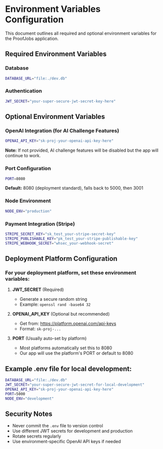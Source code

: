 # Environment Variables Configuration

This document outlines all required and optional environment variables for the ProofJobs application.

## Required Environment Variables

### Database
```bash
DATABASE_URL="file:./dev.db"
```

### Authentication
```bash
JWT_SECRET="your-super-secure-jwt-secret-key-here"
```

## Optional Environment Variables

### OpenAI Integration (for AI Challenge Features)
```bash
OPENAI_API_KEY="sk-proj-your-openai-api-key-here"
```
**Note:** If not provided, AI challenge features will be disabled but the app will continue to work.

### Port Configuration
```bash
PORT=8080
```
**Default:** 8080 (deployment standard), falls back to 5000, then 3001

### Node Environment
```bash
NODE_ENV="production"
```

### Payment Integration (Stripe)
```bash
STRIPE_SECRET_KEY="sk_test_your-stripe-secret-key"
STRIPE_PUBLISHABLE_KEY="pk_test_your-stripe-publishable-key"
STRIPE_WEBHOOK_SECRET="whsec_your-webhook-secret"
```

## Deployment Platform Configuration

### For your deployment platform, set these environment variables:

1. **JWT_SECRET** (Required)
   - Generate a secure random string
   - Example: `openssl rand -base64 32`

2. **OPENAI_API_KEY** (Optional but recommended)
   - Get from: https://platform.openai.com/api-keys
   - Format: `sk-proj-...`

3. **PORT** (Usually auto-set by platform)
   - Most platforms automatically set this to 8080
   - Our app will use the platform's PORT or default to 8080

## Example .env file for local development:
```bash
DATABASE_URL="file:./dev.db"
JWT_SECRET="your-super-secure-jwt-secret-for-local-development"
OPENAI_API_KEY="sk-proj-your-openai-api-key-here"
PORT=5000
NODE_ENV="development"
```

## Security Notes

- Never commit the `.env` file to version control
- Use different JWT secrets for development and production
- Rotate secrets regularly
- Use environment-specific OpenAI API keys if needed
